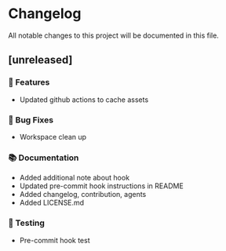 # Changelog

All notable changes to this project will be documented in this file.

## [unreleased]

### 🚀 Features

- Updated github actions to cache assets

### 🐛 Bug Fixes

- Workspace clean up

### 📚 Documentation

- Added additional note about hook
- Updated pre-commit hook instructions in README
- Added changelog, contribution, agents
- Added LICENSE.md

### 🧪 Testing

- Pre-commit hook test

<!-- generated by git-cliff -->
